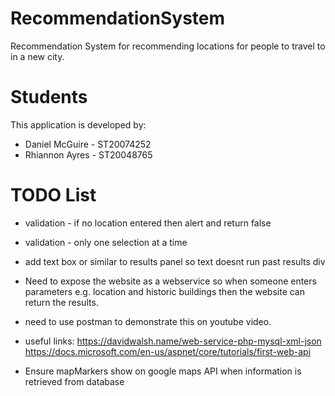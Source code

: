 # RecommendationSystem
Recommendation System for recommending locations for people to travel to in a new city.
# Students
This application is developed by:

- Daniel McGuire - ST20074252
- Rhiannon Ayres - ST20048765

# TODO List

- validation - if no location entered then alert and return false
- validation - only one selection at a time
- add text box or similar to results panel so text doesnt run past results div

- Need to expose the website as a webservice so when someone enters parameters e.g. location and historic buildings then the website can return the results.
- need to use postman to demonstrate this on youtube video.
- useful links: https://davidwalsh.name/web-service-php-mysql-xml-json
		https://docs.microsoft.com/en-us/aspnet/core/tutorials/first-web-api

- Ensure mapMarkers show on google maps API when information is retrieved from database
